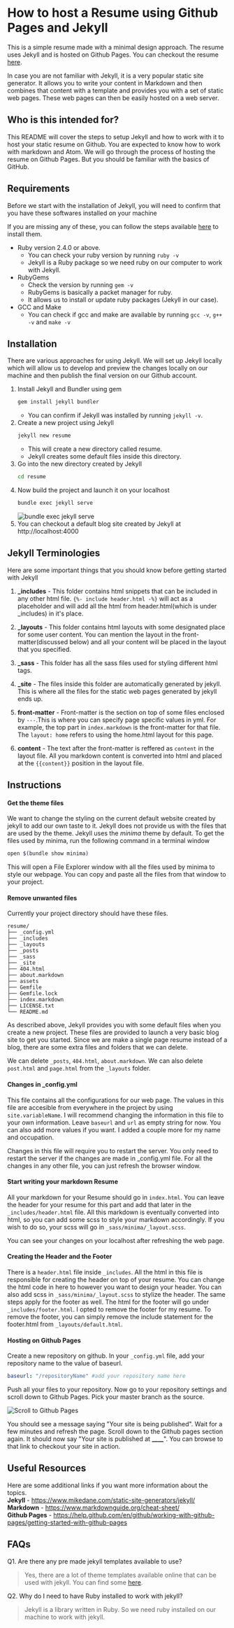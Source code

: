 # How to host a Resume using Github Pages and Jekyll

This is a simple resume made with a minimal design approach. The resume uses Jekyll and is hosted on Github Pages. You can checkout the resume [here](https://wahegurupal1912.github.io/resume/).

In case you are not familiar with Jekyll, it is a very popular static site generator. It allows you to write your content in Markdown and then combines that content with a template and provides you with a set of static web pages. These web pages can then be easily hosted on a web server.

## Who is this intended for?

This README will cover the steps to setup Jekyll and how to work with it to host your static resume on Github. You are expected to know how to work with markdown and Atom. We will go through the process of hosting the resume on Github Pages. But you should be familiar with the basics of GitHub.

## Requirements

Before we start with the installation of Jekyll, you will need to confirm that you have these softwares installed on your machine

If you are missing any of these, you can follow the steps available [here](https://jekyllrb.com/docs/installation/) to install them.

- Ruby version 2.4.0 or above.
  - You can check your ruby version by running `ruby -v`
  - Jekyll is a Ruby package so we need ruby on our computer to work with Jekyll.
- RubyGems
  - Check the version by running `gem -v`
  - RubyGems is basically a packet manager for ruby.
  - It allows us to install or update ruby packages (Jekyll in our case).
- GCC and Make
  - You can check if gcc and make are available by running `gcc -v`, `g++ -v` and `make -v`

## Installation

There are various approaches for using Jekyll. We will set up Jekyll locally which will allow us to develop and preview the changes locally on our machine and then publish the final version on our Github account.

1. Install Jekyll and Bundler using gem
   ```bash
   gem install jekyll bundler
   ```
   - You can confirm if Jekyll was installed by running `jekyll -v`.
2. Create a new project using Jekyll
   ```bash
   jekyll new resume
   ```
   - This will create a new directory called resume.
   - Jekyll creates some default files inside this directory.
3. Go into the new directory created by Jekyll
   ```bash
   cd resume
   ```
4. Now build the project and launch it on your localhost
   ```bash
   bundle exec jekyll serve
   ```
   ![bundle exec jekyll serve](https://media.giphy.com/media/hv51W7DZDOL2O4R8IL/giphy.gif)
5. You can checkout a default blog site created by Jekyll at http://localhost:4000

## Jekyll Terminologies

Here are some important things that you should know before getting started with Jekyll

1. **\_includes** - This folder contains html snippets that can be included in any other html file. `{%- include header.html -%}` will act as a placeholder and will add all the html from header.html(which is under \_includes) in it's place.

2. **\_layouts** - This folder contains html layouts with some designated place for some user content. You can mention the layout in the front-matter(discussed below) and all your content will be placed in the layout that you specified.

3. **\_sass** - This folder has all the sass files used for styling different html tags.

4. **\_site** - The files inside this folder are automatically generated by jekyll. This is where all the files for the static web pages generated by jekyll ends up.

5. **front-matter** - Front-matter is the section on top of some files enclosed by `---`.This is where you can specify page specific values in yml. For example, the top part in `index.markdown` is the front-matter for that file. The `layout: home` refers to using the home.html layout for this page.

6. **content** - The text after the front-matter is reffered as `content` in the layout file. All you markdown content is converted into html and placed at the `{{content}}` position in the layout file.

## Instructions

#### Get the theme files

We want to change the styling on the current default website created by jekyll to add our own taste to it. Jekyll does not provide us with the files that are used by the theme. Jekyll uses the _minima_ theme by default. To get the files used by minima, run the following command in a terminal window

```bash
open $(bundle show minima)
```

This will open a File Explorer window with all the files used by minima to style our webpage. You can copy and paste all the files from that window to your project.

#### Remove unwanted files

Currently your project directory should have these files.

```
resume/
├── _config.yml
├── _includes
├── _layouts
├── _posts
├── _sass
├── _site
├── 404.html
├── about.markdown
├── assets
├── Gemfile
├── Gemfile.lock
├── index.markdown
├── LICENSE.txt
└── README.md
```

As described above, Jekyll provides you with some default files when you create a new project. These files are provided to launch a very basic blog site to get you started. Since we are make a single page resume instead of a blog, there are some extra files and folders that we can delete.

We can delete `_posts`, `404.html`, `about.markdown`. We can also delete `post.html` and `page.html` from the `_layouts` folder.

#### Changes in \_config.yml

This file contains all the configurations for our web page. The values in this file are accesible from everywhere in the project by using `site.variableName`.
I will recommend changing the information in this file to your own information. Leave `baseurl` and `url` as empty string for now. You can also add more values if you want. I added a couple more for my name and occupation.

Changes in this file will require you to restart the server. You only need to restart the server if the changes are made in \_config.yml file. For all the changes in any other file, you can just refresh the browser window.

#### Start writing your markdown Resume

All your markdown for your Resume should go in `index.html`. You can leave the header for your resume for this part and add that later in the `_includes/header.html` file. All this markdown is eventually converted into html, so you can add some scss to style your markdown accordingly. If you wish to do so, your scss will go in `_sass/minima/_layout.scss`.

You can see your changes on your localhost after refreshing the web page.

#### Creating the Header and the Footer

There is a `header.html` file inside `_includes`. All the html in this file is responsible for creating the header on top of your resume. You can change the html code in here to however you want to design your header. You can also add scss in `_sass/minima/_layout.scss` to stylize the header. The same steps apply for the footer as well. The html for the footer will go under `_includes/footer.html`. I opted to remove the footer for my resume. To remove the footer, you can simply remove the include statement for the footer.html from `_layouts/default.html`.

#### Hosting on Github Pages

Create a new repository on github. In your `_config.yml` file, add your repository name to the value of baseurl.

```yml
baseurl: "/repositoryName" #add your repository name here
```

Push all your files to your repository. Now go to your repository settings and scroll down to Github Pages. Pick your master branch as the source.

![Scroll to Github Pages](https://media.giphy.com/media/YmnOZY8qcabX6UeVri/giphy.gif)

You should see a message saying "Your site is being published". Wait for a few minutes and refresh the page. Scroll down to the Github pages section again. It should now say "Your site is published at **\_\_\_\_**". You can browse to that link to checkout your site in action.

## Useful Resources

Here are some additional links if you want more information about the topics.  
**Jekyll** - https://www.mikedane.com/static-site-generators/jekyll/  
**Markdown** - https://www.markdownguide.org/cheat-sheet/  
**Github Pages** - https://help.github.com/en/github/working-with-github-pages/getting-started-with-github-pages

## FAQs

Q1. Are there any pre made jekyll templates available to use?

> Yes, there are a lot of theme templates available online that can be used with jekyll. You can find some [here](http://jekyllthemes.org/).

Q2. Why do I need to have Ruby installed to work with jekyll?

> Jekyll is a library written in Ruby. So we need ruby installed on our machine to work with jekyll.
